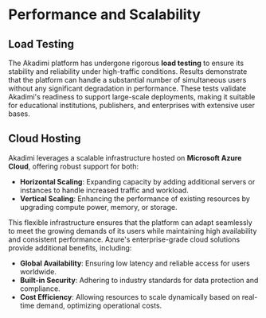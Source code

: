# Performance and Scalability

## Load Testing
The Akadimi platform has undergone rigorous **load testing** to ensure its stability and reliability under high-traffic conditions. Results demonstrate that the platform can handle a substantial number of simultaneous users without any significant degradation in performance. These tests validate Akadimi's readiness to support large-scale deployments, making it suitable for educational institutions, publishers, and enterprises with extensive user bases.

## Cloud Hosting
Akadimi leverages a scalable infrastructure hosted on **Microsoft Azure Cloud**, offering robust support for both:
- **Horizontal Scaling**: Expanding capacity by adding additional servers or instances to handle increased traffic and workload.
- **Vertical Scaling**: Enhancing the performance of existing resources by upgrading compute power, memory, or storage.

This flexible infrastructure ensures that the platform can adapt seamlessly to meet the growing demands of its users while maintaining high availability and consistent performance. Azure's enterprise-grade cloud solutions provide additional benefits, including:
- **Global Availability**: Ensuring low latency and reliable access for users worldwide.
- **Built-in Security**: Adhering to industry standards for data protection and compliance.
- **Cost Efficiency**: Allowing resources to scale dynamically based on real-time demand, optimizing operational costs.
